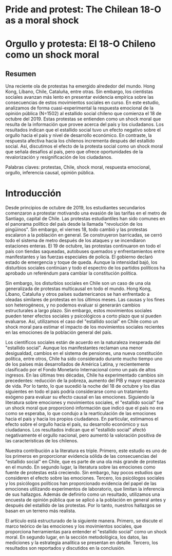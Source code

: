 # Pride and protest: The Chilean 18-O as a moral shock
# Orgullo y protesta: El 18-O Chileno como un shock moral

## Resumen

Una reciente ola de protestas ha emergido alrededor del mundo. Hong Kong, Líbano, Chile, Cataluña, entre otras. Sin embargo, los cientistas sociales avanzan más lento en presentar evidencia empírica sobre las consecuencias de estos movimientos sociales en curso. En este estudio, analizamos de forma cuasi-experimental la respuesta emocional de la opinión pública (N=1502) al estallido social chileno que comienza el 18 de octubre del 2019. Estas protestas se entienden como un shock moral que resulta de la información que provee acerca del país y los ciudadanos. Los resultados indican que el estallido social tuvo un efecto negativo sobre el orgullo hacia el país y nivel de desarrollo económico. En contraste, la respuesta afectiva hacia los chilenos incrementa después del estallido social. Así, discutimos el efecto de la protesta social como un shock moral que señala desafíos al país, pero que ofrece oportunidades de la revalorización y resignificación de los ciudadanos. 

Palabras claves: protestas, Chile, shock moral, respuesta emocional, orgullo, inferencia causal, opinión pública.  

# Introducción

Desde principios de octubre de 2019, los estudiantes secundarios comenzaron a protestar motivando una evasión de las tarifas en el metro de Santiago, capital de Chile. Las protestas estudiantiles han sido comunes en el panorama político del país desde la llamada "revolución de los pingüinos". Sin embargo, el viernes 18, todo cambió y las protestas escalaron a la población en general. Se construyeron barricadas, se cerró todo el sistema de metro después de los ataques y se incendiaron estaciones enteras. El 19 de octubre, las protestas continuaron en todo el país con tiendas saqueadas, autobuses quemados y enfrentamientos entre manifestantes y las fuerzas especiales de policía. El gobierno declaró estado de emergencia y toque de queda. Aunque la intensidad bajó, los disturbios sociales continúan y todo el espectro de los partidos políticos ha aprobado un referéndum para cambiar la constitución política.

Sin embargo, los disturbios sociales en Chile son un caso de una ola generalizada de protestas multicausal en todo el mundo. Hong Kong, Líbano, Cataluña y otros países sudamericanos se han enfrentado a oleadas similares de protestas en los últimos meses. Las causas y los fines son heterogéneos, y no podemos evaluar si generarán cambios estructurales a largo plazo. Sin embargo, estos movimientos sociales pueden tener efectos sociales y psicológicos a corto plazo que sí pueden evaluarse. Así, utilizamos el caso del "estallido social" en Chile como un shock moral para estimar el impacto de los movimientos sociales recientes en las emociones de la población general del país.

Los científicos sociales están de acuerdo en la naturaleza inesperada del "estallido social". Aunque los manifestantes reclaman una menor desigualdad, cambios en el sistema de pensiones, una nueva constitución política, entre otros, Chile ha sido considerado durante mucho tiempo uno de los países más desarrollados de América Latina, y recientemente clasificado por el Fondo Monetario Internacional como un país de altos ingresos. En las últimas tres décadas, Chile ha experimentado cambios sin precedentes: reducción de la pobreza, aumento del PIB y mayor esperanza de vida. Por lo tanto, lo que sucedió la noche del 18 de octubre y los días siguientes en todo el país podría considerarse como un tratamiento exógeno para evaluar su efecto causal en las emociones. Siguiendo la literatura sobre emociones y movimientos sociales, el "estallido social" fue un shock moral que proporcionó información que indicó que el país no era como se esperaba, lo que condujo a la rearticulación de las emociones hacia el país y hacia los propios ciudadanos. En particular, estimamos el efecto sobre el orgullo hacia el país, su desarrollo económico y sus ciudadanos. Los resultados indican que el "estallido social" afectó negativamente el orgullo nacional, pero aumentó la valoración positiva de las características de los chilenos.

Nuestra contribución a la literatura es triple. Primero, este estudio es uno de los primeros en proporcionar evidencia sólida de las consecuencias del "estallido social" en Chile, que es parte de una ola más grande de protestas en el mundo. En segundo lugar, la literatura sobre las emociones como fuente de protestas está creciendo. Sin embargo, hay pocos estudios que consideren el efecto sobre las emociones. Tercero, los psicólogos sociales y los psicólogos políticos han proporcionado evidencia del papel de las emociones utilizando experimentos de laboratorio, que limitan la inferencia de sus hallazgos. Además de definirlo como un resultado, utilizamos una encuesta de opinión pública que se aplicó a la población en general antes y después del estallido de las protestas. Por lo tanto, nuestros hallazgos se basan en un terreno más realista.

El artículo está estructurado de la siguiente manera. Primero, se discute el marco teórico de las emociones y los movimientos sociales, que proporciona herramientas para entender el "estallido social" como un shock moral. En segundo lugar, en la sección metodológica, los datos, las mediciones y la estrategia analítica se presentan en detalle. Tercero, los resultados son reportados y discutidos en la conclusión.

